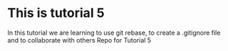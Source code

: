 # This is tutorial 5
In this tutorial we are learning to use git rebase, to create a .gitignore file and to collaborate with others
Repo for Tutorial 5
